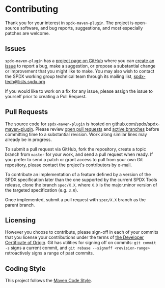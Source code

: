 Contributing
============

Thank you for your interest in `spdx-maven-plugin`. The project is open-source software, and bug reports, suggestions, and most especially patches are welcome.

Issues
------

`spdx-maven-plugin` has a [project page on GitHub](https://github.com/spdx/spdx-maven-plugin) where you can [create an issue](https://github.com/spdx/spdx-maven-plugin/issues/new/choose) to report a bug, make a suggestion, or propose a substantial change or improvement that you might like to make. You may also wish to contact the SPDX working group technical team through its mailing list, [spdx-tech@lists.spdx.org](mailto:spdx-tech@lists.spdx.org).

If you would like to work on a fix for any issue, please assign the issue to yourself prior to creating a Pull Request.

Pull Requests
-------

The source code for `spdx-maven-plugin` is hosted on [github.com/spdx/spdx-maven-plugin](https://github.com/spdx/spdx-maven-plugin). Please review [open pull requests](https://github.com/spdx/spdx-maven-plugin/pulls) and [active branches](https://github.com/spdx/spdx-maven-plugin/branches) before committing time to a substantial revision. Work along similar lines may already be in progress.

To submit a pull request via GitHub, fork the repository, create a topic branch from `master` for your work, and send a pull request when ready. If you prefer to send a patch or grant access to pull from your own Git repository, please contact the project's contributors by e-mail.

To contribute an implementation of a feature defined by a version of the SPDX specification later than the one supported by the current SPDX Tools release, clone the branch `spec/X.X`, where `X.X` is the major.minor version of the targeted specification (e.g. `3.0`).

Once implemented, submit a pull request with `spec/X.X` branch as the parent branch.

Licensing
---------

However you choose to contribute, please sign-off in each of your commits that you license your contributions under the terms of [the Developer Certificate of Origin](https://developercertificate.org/). Git has utilities for signing off on commits: `git commit -s` signs a current commit, and `git rebase --signoff <revision-range>` retroactively signs a range of past commits.

Coding Style
------------

This project follows the [Maven Code Style](https://maven.apache.org/developers/conventions/code.html).
